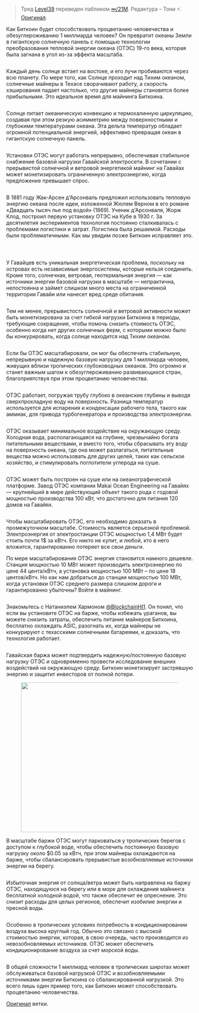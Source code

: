  >  Тред [Level39](https://twitter.com/level39) переведен пабликом [∞/21М](https://t.me/gametheoryhub). Редактура – Тони ⚡️. [Оригинал](https://twitter.com/level39/status/1511061780726001665).

Как Биткоин будет способствовать процветанию человечества и обезуглероживанию 1 миллиарда человек? Он превратит океаны Земли в гигантскую солнечную панель с помощью технологии преобразования тепловой энергии океана (OTЭC) 19-го века, которая была загнана в угол из-за эффекта масштаба.

<figure class="kg-card kg-image-card"><img alt="" class="kg-image" loading="lazy" src="https://telegra.ph/file/5db9908abf252561d6d75.jpg"/></figure>

Каждый день солнце встает на востоке, и его лучи пробиваются через всю планету. По мере того, как Солнце проходит над Тихим океаном, солнечные майнеры в Техасе сворачивают работу, а скорость хэширования падает настолько, что другие майнеры становятся более прибыльными. Это идеальное время для майнинга Биткоина.

<figure class="kg-card kg-image-card"><img alt="" class="kg-image" loading="lazy" src="https://telegra.ph/file/772be14b5b90c6a3c3418.jpg"/></figure>

Солнце питает океаническую конвекцию и термохалинную циркуляцию, создавая при этом резкую асимметрию между поверхностными и глубокими температурами океана. Эта дельта температур обладает огромной потенциальной энергией, эффективно превращая океан в гигантскую солнечную панель.

<figure class="kg-card kg-image-card"><img alt="" class="kg-image" loading="lazy" src="https://telegra.ph/file/10cef4f52d80c1e18104d.jpg"/></figure>

Установки ОТЭС могут работать непрерывно, обеспечивая стабильное снабжение базовой нагрузки Гавайской электросети. В сочетании с прерывистой солнечной и ветровой энергетикой майнинг на Гавайах может монетизировать ограниченную электроэнергию, когда предложение превышает спрос.

<figure class="kg-card kg-image-card"><img alt="" class="kg-image" loading="lazy" src="https://telegra.ph/file/4fbf7264e13a9e541baef.jpg"/></figure>

В 1881 году Жак-Арсен д'Арсонваль предложил использовать тепловую энергию океана после идеи, изложенной Жюлем Верном в его романе «Двадцать тысяч лье под водой» (1869). Ученик д'Арсонваля, Жорж Клод, построил первую установку OTЭC на Кубе в 1930 г. За десятилетия экспериментов технология постоянно сталкивалась с проблемами логистики и затрат. Логистика была решаемой. Расходы были проблематичными. Как мы увидим позже Биткоин исправляет это.

<figure class="kg-card kg-image-card"><img alt="" class="kg-image" loading="lazy" src="https://telegra.ph/file/6c68793d2e4a177b0d79a.jpg"/></figure>

<figure class="kg-card kg-image-card"><img alt="" class="kg-image" loading="lazy" src="https://telegra.ph/file/89cdb2009727256ec5431.png"/></figure>

<figure class="kg-card kg-image-card"><img alt="" class="kg-image" loading="lazy" src="https://telegra.ph/file/e7a425c452723d3483b24.png"/></figure>

У Гавайцев есть уникальная энергетическая проблема, поскольку на островах есть независимые энергосистемы, которые нельзя соединить. Кроме того, солнечная, ветровая, геотермальная энергия — как источники энергии базовой нагрузки в масштабе — непрактична, непостоянна и займет слишком много места на ограниченной территории Гавайи или нанесет вред среде обитания.

<figure class="kg-card kg-image-card"><img alt="" class="kg-image" loading="lazy" src="https://telegra.ph/file/e7037eb440794d47eacc6.jpg"/></figure>

Тем не менее, прерывистость солнечной и ветровой активности может быть монетизирована за счет гибкой нагрузки Биткоина в периоды, требующие сокращения, чтобы помочь снизить стоимость OTЭC, особенно когда нет других солнечных ферм, с которыми можно было бы конкурировать, когда солнце находится над Тихим океаном.

<figure class="kg-card kg-image-card"><img alt="" class="kg-image" loading="lazy" src="https://telegra.ph/file/3b59334058e6213356923.jpg"/></figure>

Если бы OTЭC масштабировали, он мог бы обеспечить стабильную, непрерывную и надежную базовую нагрузку для 1 миллиарда человек, живущих вблизи тропических глубоководных океанов. Это огромно и станет важным шагом к обезуглероживанию развивающихся стран, благоприятствуя при этом процветанию человечества.

<figure class="kg-card kg-image-card"><img alt="" class="kg-image" loading="lazy" src="https://telegra.ph/file/d64f9b8a3945321d10907.png"/></figure>

OTЭC работает, погружая трубу глубоко в океанские глубины и выводя сверхпрохладную воду на поверхность. Разница температур используется для испарения и конденсации рабочего тела, такого как аммиак, для привода турбогенератора и производства электроэнергии.

<figure class="kg-card kg-image-card"><img alt="" class="kg-image" loading="lazy" src="https://telegra.ph/file/d97c59ebe74a1e0774d6b.jpg"/></figure>

OTЭC оказывает минимальное воздействие на окружающую среду. Холодная вода, располагающаяся на глубине, чрезвычайно богата питательными веществами, и вместо того, чтобы сбрасывать эту воду на поверхность океана, где она может разлагаться, питательные вещества можно использовать для других целей, таких как сельское хозяйство, и стимулировать поглотители углерода на суше.

<figure class="kg-card kg-image-card"><img alt="" class="kg-image" loading="lazy" src="https://telegra.ph/file/ea9a4fb9c5ae1716ee6ff.jpg"/></figure>

OTЭC может быть построен на суше или на океанографической платформе. Завод OTЭC компании Makai Ocean Engineering на Гавайях — крупнейший в мире действующий объект такого рода с годовой мощностью производства 100 кВт, что достаточно для питания 120 домов на Гавайях.

<figure class="kg-card kg-image-card"><img alt="" class="kg-image" loading="lazy" src="https://telegra.ph/file/b58df4e6d9da5ba5224a0.jpg"/></figure>

Чтобы масштабировать OTЭC, его необходимо доказать в промежуточном масштабе. Стоимость является серьезной проблемой. Электроэнергия от электростанции OTЭC мощностью 1,4 МВт будет стоить почти 1$ за кВтч. Его никто не купит, и любой, кто в него вложится, гарантированно потеряет все свои деньги.

По мере масштабирования OTЭC энергия становится намного дешевле. Станция мощностью 10 МВт может производить электроэнергию по цене 44 цента/кВтч, а установка мощностью 100 МВт – по цене 18 центов/кВтч. Но как нам добраться до станции мощностью 100 МВт, когда установки OTЭC среднего размера слишком дороги и гарантированно убыточны? Войти в майнинг.

<figure class="kg-card kg-image-card"><img alt="" class="kg-image" loading="lazy" src="https://telegra.ph/file/e78f425ec7112f821d9a2.jpg"/></figure>

Знакомьтесь с Натаниэлем Хармоном [@BlockchainHI1](https://twitter.com/BlockchainHI1). Он понял, что если вы установите OTЭC на барже, чтобы избежать ураганов, вы можете снизить затраты, обеспечить питание майнеров Биткоина, бесплатно охлаждать ASIC, разогнать их, когда майнеры не конкурируют с техасскими солнечными батареями, и доказать, что технология работает.

<figure class="kg-card kg-image-card"><img alt="" class="kg-image" loading="lazy" src="https://telegra.ph/file/ec760bdd28659c0eaa8cd.jpg"/></figure>

Гавайская баржа может подтвердить надежную/постоянную базовую нагрузку OTЭC и одновременно провести исследование внешних воздействий на окружающую среду. Биткоин монетизирует застрявшую энергию и защитит инвесторов от полной потери.

<figure class="kg-card kg-image-card"><img alt="" class="kg-image" height="402" loading="lazy" src="https://www.21ideas.org/content/images/2022/05/-----.png" srcset="https://www.21ideas.org/content/images/size/w600/2022/05/-----.png 600w, https://www.21ideas.org/content/images/2022/05/-----.png 676w" width="676"/></figure>

В масштабе баржи OTЭC могут парковаться у тропических берегов с доступом к глубокой воде, чтобы обеспечить постоянную базовую нагрузку около $0.05 за кВтч, при этом майнеры охлаждаются на барже, чтобы сбалансировать прерывистые возобновляемые источники энергии на берегу.

<figure class="kg-card kg-image-card"><img alt="" class="kg-image" loading="lazy" src="https://telegra.ph/file/31acac76e9b187d680ef9.jpg"/></figure>

Избыточная энергия от солнца/ветра может быть направлена ​​на баржу OTЭC, находящуюся на берегу или в море для охлаждения майнинга бесплатной холодной водой, что также обеспечит ее опреснение. Это снизит расходы для целых регионов, обеспечит изобилие энергии и пресной воды.

<figure class="kg-card kg-image-card"><img alt="" class="kg-image" loading="lazy" src="https://telegra.ph/file/9c3d485ad62257805a51e.jpg"/></figure>

Особенно в тропических условиях потребность в кондиционировании воздуха высока круглый год. Обычно это связано с высокой стоимостью энергии, которая, в свою очередь, часто производится из невозобновляемых источников. OTЭC может обеспечить кондиционирование воздуха за счет морской воды.

<figure class="kg-card kg-image-card"><img alt="" class="kg-image" loading="lazy" src="https://telegra.ph/file/ff4821d6666af35083aef.jpg"/></figure>

В общей сложности 1 миллиард человек в тропических широтах может обслуживаться базовой нагрузкой ОТЭС и возобновляемыми источниками энергии Биткоина со сбалансированной нагрузкой. Это всего лишь один пример того, как Биткоин может способствовать процветанию человечества.

[Оригинал](https://twitter.com/level39/status/1511061780726001665) ветки.